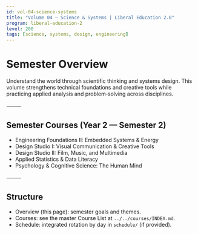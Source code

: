 ```yaml
---
id: vol-04-science-systems
title: "Volume 04 — Science & Systems | Liberal Education 2.0"
program: liberal-education-2
level: 200
tags: [science, systems, design, engineering]
---
```


# Semester Overview
Understand the world through scientific thinking and systems design. This volume strengthens technical foundations and creative tools while practicing applied analysis and problem‑solving across disciplines.

⸻

## Semester Courses (Year 2 — Semester 2)
- Engineering Foundations II: Embedded Systems & Energy
- Design Studio I: Visual Communication & Creative Tools
- Design Studio II: Film, Music, and Multimedia
- Applied Statistics & Data Literacy
- Psychology & Cognitive Science: The Human Mind

⸻

## Structure
- Overview (this page): semester goals and themes.
- Courses: see the master Course List at `../../courses/INDEX.md`.
- Schedule: integrated rotation by day in `schedule/` (if provided).
